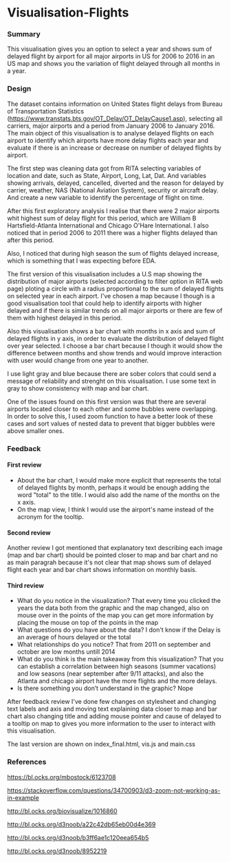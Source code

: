 # Visualisation-Flights

### Summary
This visualisation gives you an option to select a year and shows sum of delayed flight by airport for all major airports in US for 2006 to 2016 in an US map and shows you the variation of flight delayed through all months in a year. 

### Design
The dataset contains information on United States flight delays from Bureau of Transportation Statistics (https://www.transtats.bts.gov/OT_Delay/OT_DelayCause1.asp), selecting all carriers, major airports and a period from January 2006 to January 2016. The main object of this visualisation is to analyse delayed flights on each airport to identify which airports have more delay flights each year and evaluate if there is an increase or decrease on number of delayed flights by airport.

The first step was cleaning data got from RITA selecting variables of location and date, such as
State, Airport, Long, Lat, Dat. And variables showing arrivals, delayed, cancelled,	diverted and the reason for delayed
by carrier,	weather, NAS (National Aviation System), security or aircraft delay. And create a new variable to identify the percentage of flight on time. 

After this first exploratory analysis I realise that there were 2 major airports whit highest sum of delay flight for this period, which are William B Hartsfield-Atlanta International and Chicago O'Hare International. I also noticed that in period 2006 to 2011 there was a higher flights delayed than after this period. 

Also, I noticed that during high season the sum of flights delayed increase, which is something that I was expecting before EDA.

The first version of this visualisation includes a U.S map showing the distribution of major airports (selected according to filter option in RITA web page) ploting a circle with a radius proportional to the sum of delayed flights on selected year in each airport. I've chosen a map because I though is a good visualisation tool that could help to identify airports with higher delayed and if there is similar trends on all major airports or there are few of them with highest delayed in this period. 

Also this visualisation shows a bar chart with months in x axis and sum of delayed flights in y axis, in order to evaluate the distribution of delayed flight over year selected. I choose a bar chart because I though it would show the difference between months and show trends and would improve interaction with user would change from one year to another.

I use light gray and blue because there are sober colors that could send a message of reliability and strenght on this visualisation. I use some text in gray to show consistency with map and bar chart.

One of the issues found on this first version was that there are several airports located closer to each other and some bubbles were overlapping. In order to solve this, I used zoom function to have a better look of these cases and sort values of nested data to prevent that bigger bubbles were above smaller ones. 

### Feedback

#### First review
- About the bar chart, I would make more explicit that represents the total of delayed flights by month, perhaps it would be enough adding the word "total" to the title. I would also add the name of the months on the x axis. 
- On the map view, I think I would use the airport's name instead of the acronym for the tooltip. 

#### Second review
Another review I got mentioned that explanatory text describing each image (map and bar chart) should be pointed closer to map and bar chart and no as main paragrah because it's not clear that map shows sum of delayed flight each year and bar chart shows information on monthly basis.

#### Third review
- What do you notice in the visualization? 
That every time you clicked the years the data both from the graphic and the map changed, also on mouse over in the points of the map you can get more information by placing the mouse on top of the points in the map
- What questions do you have about the data? 
I don't know if the Delay is an average of hours delayed or the total
- What relationships do you notice? 
That from 2011 on september and october are low months untill 2014
- What do you think is the main takeaway from this visualization? 
That you can establish a correlation between high seasons (summer vacations) and low seasons (near september after 9/11 attacks), and also the Atlanta and chicago airport have the more flights and the more delays.
- Is there something you don’t understand in the graphic?
Nope

After feedback review I've done few changes on stylesheet and changing text labels and axis and moving text explaining data closer to map and bar chart also changing title and adding mouse pointer and cause of delayed to a tooltip on map to gives you more information to the user to interact with this visualisation.

The last version are shown on index_final.html, vis.js and main.css

### References

https://bl.ocks.org/mbostock/6123708

https://stackoverflow.com/questions/34700903/d3-zoom-not-working-as-in-example

http://bl.ocks.org/biovisualize/1016860

http://bl.ocks.org/d3noob/a22c42db65eb00d4e369

http://bl.ocks.org/d3noob/b3ff6ae1c120eea654b5

http://bl.ocks.org/d3noob/8952219



